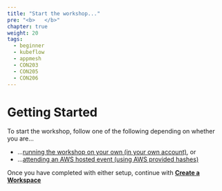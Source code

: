 ```yaml
---
title: "Start the workshop..."
pre: "<b>   </b>"
chapter: true
weight: 20
tags:
  - beginner
  - kubeflow
  - appmesh
  - CON203
  - CON205
  - CON206
---
```


# Getting Started
To start the workshop, follow one of the following depending on whether you are...

* ...[running the workshop on your own (in your own account)](self_paced/), or
* ...[attending an AWS hosted event (using AWS provided hashes)](aws_event/)

Once you have completed with either setup, continue with [**Create a Workspace**](/020_prerequisites/workspace/)
